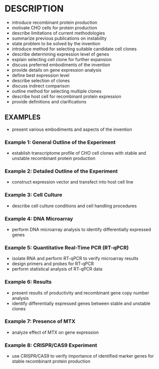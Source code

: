 # DESCRIPTION

- introduce recombinant protein production
- motivate CHO cells for protein production
- describe limitations of current methodologies
- summarize previous publications on instability
- state problem to be solved by the invention
- introduce method for selecting suitable candidate cell clones
- describe determining expression level of genes
- explain selecting cell clone for further expansion
- discuss preferred embodiments of the invention
- provide details on gene expression analysis
- define best expression level
- describe selection of clones
- discuss indirect comparison
- outline method for selecting multiple clones
- describe host cell for recombinant protein expression
- provide definitions and clarifications

## EXAMPLES

- present various embodiments and aspects of the invention

### Example 1: General Outline of the Experiment

- establish transcriptome profile of CHO cell clones with stable and unstable recombinant protein production

### Example 2: Detailed Outline of the Experiment

- construct expression vector and transfect into host cell line

### Example 3: Cell Culture

- describe cell culture conditions and cell handling procedures

### Example 4: DNA Microarray

- perform DNA microarray analysis to identify differentially expressed genes

### Example 5: Quantitative Real-Time PCR (RT-qPCR)

- isolate RNA and perform RT-qPCR to verify microarray results
- design primers and probes for RT-qPCR
- perform statistical analysis of RT-qPCR data

### Example 6: Results

- present results of productivity and recombinant gene copy number analysis
- identify differentially expressed genes between stable and unstable clones

### Example 7: Presence of MTX

- analyze effect of MTX on gene expression

### Example 8: CRISPR/CAS9 Experiment

- use CRISPR/CAS9 to verify importance of identified marker genes for stable recombinant protein production


